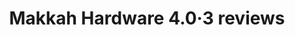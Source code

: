 ---
title: "Makkah Hardware 4.0·3 reviews"
url: /karachi/makkah-hardware-4-0-3-reviews/
shop: Eisenwaren
---